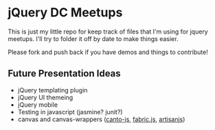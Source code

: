 jQuery DC Meetups
=================

This is just my little repo for keep track of files that I'm using for jquery
meetups. I'll try to folder it off by date to make things easier.

Please fork and push back if you have demos and things to contribute!


Future Presentation Ideas
-------------------------
* jQuery templating plugin
* jQuery UI themeing
* jQuery mobile
* Testing in javascript (jasmine? junit?)
* canvas and canvas-wrappers ([canto-js](http://code.google.com/p/canto-js/), [fabric.js](https://github.com/kangax/fabric.js), [artisanjs](http://artisanjs.com/))